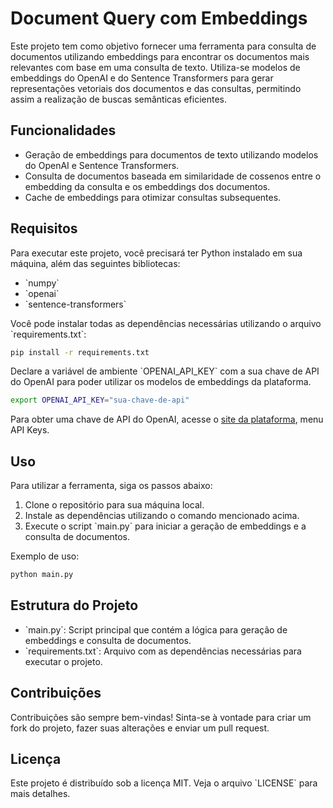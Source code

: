 # Document Query com Embeddings

Este projeto tem como objetivo fornecer uma ferramenta para consulta de documentos utilizando embeddings para encontrar
os documentos mais relevantes com base em uma consulta de texto. Utiliza-se modelos de embeddings do OpenAI e do
Sentence Transformers para gerar representações vetoriais dos documentos e das consultas, permitindo assim a realização
de buscas semânticas eficientes.

## Funcionalidades

- Geração de embeddings para documentos de texto utilizando modelos do OpenAI e Sentence Transformers.
- Consulta de documentos baseada em similaridade de cossenos entre o embedding da consulta e os embeddings dos
  documentos.
- Cache de embeddings para otimizar consultas subsequentes.

## Requisitos

Para executar este projeto, você precisará ter Python instalado em sua máquina, além das seguintes bibliotecas:

- \`numpy\`
- \`openai\`
- \`sentence-transformers\`

Você pode instalar todas as dependências necessárias utilizando o arquivo \`requirements.txt\`:

```bash
pip install -r requirements.txt
```

Declare a variável de ambiente \`OPENAI_API_KEY\` com a sua chave de API do OpenAI para poder utilizar os modelos de
embeddings da plataforma.

```bash
export OPENAI_API_KEY="sua-chave-de-api"
```

Para obter uma chave de API do OpenAI, acesse o [site da plataforma](https://platform.openai.com/), menu API Keys.

## Uso

Para utilizar a ferramenta, siga os passos abaixo:

1. Clone o repositório para sua máquina local.
2. Instale as dependências utilizando o comando mencionado acima.
3. Execute o script \`main.py\` para iniciar a geração de embeddings e a consulta de documentos.

Exemplo de uso:

```bash
python main.py
```

## Estrutura do Projeto

- \`main.py\`: Script principal que contém a lógica para geração de embeddings e consulta de documentos.
- \`requirements.txt\`: Arquivo com as dependências necessárias para executar o projeto.

## Contribuições

Contribuições são sempre bem-vindas! Sinta-se à vontade para criar um fork do projeto, fazer suas alterações e enviar um
pull request.

## Licença

Este projeto é distribuído sob a licença MIT. Veja o arquivo \`LICENSE\` para mais detalhes.
